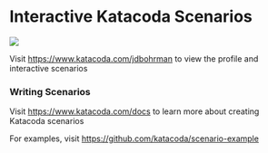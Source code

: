 # Interactive Katacoda Scenarios

[![](http://shields.katacoda.com/katacoda/jdbohrman/count.svg)](https://www.katacoda.com/jdbohrman "Get your profile on Katacoda.com")

Visit https://www.katacoda.com/jdbohrman to view the profile and interactive scenarios

### Writing Scenarios
Visit https://www.katacoda.com/docs to learn more about creating Katacoda scenarios

For examples, visit https://github.com/katacoda/scenario-example
